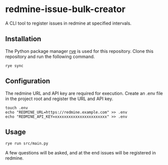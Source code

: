 # redmine-issue-bulk-creator
A CLI tool to register issues in redmine at specified intervals.

## Installation
The Python package manager [rye](https://github.com/mitsuhiko/rye) is used for this repository.
Clone this repository and run the following command.

```shell
rye sync
```

## Configuration
The redmine URL and API key are required for execution.
Create an .env file in the project root and register the URL and API key.

```shell
touch .env
echo "REDMINE_URL=https://redmine.example.com" >> .env
echo "REDMINE_API_KEY=xxxxxxxxxxxxxxxxxxxxxxx" >> .env
```

## Usage
```shell
rye run src/main.py
```
A few questions will be asked, and at the end issues will be registered in redmine.

